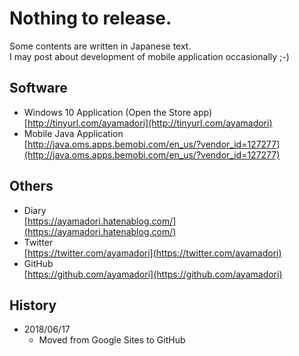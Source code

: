 # Nothing to release.

Some contents are written in Japanese text.  
I may post about development of mobile application occasionally ;-)

## Software
- Windows 10 Application (Open the Store app)  
[http://tinyurl.com/ayamadori](http://tinyurl.com/ayamadori)
- Mobile Java Application  
[http://java.oms.apps.bemobi.com/en_us/?vendor_id=127277](http://java.oms.apps.bemobi.com/en_us/?vendor_id=127277)

## Others
- Diary  
[https://ayamadori.hatenablog.com/](https://ayamadori.hatenablog.com/)
- Twitter  
[https://twitter.com/ayamadori](https://twitter.com/ayamadori)
- GitHub  
[https://github.com/ayamadori](https://github.com/ayamadori)

## History
- 2018/06/17
  * Moved from Google Sites to GitHub
